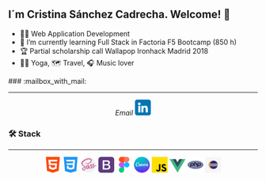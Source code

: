 
## I´m Cristina Sánchez Cadrecha. Welcome! 👋

-  :woman_student: Web Application Development
- 🌱 I’m currently learning Full Stack in Factoria F5 Bootcamp (850 h)
-  :trophy: Partial scholarship call Wallapop Ironhack Madrid 2018
-  :lotus_position_woman: Yoga, :world_map: Travel, :headphones: Music lover

<Contact me>
### :mailbox_with_mail:
<hr>
<p align="center" dir="auto">
  <i class="fa-regular fa-at">Email</i>
  <a href="linkedin.com/in/cristina-sánchez-97553111a"><img src="assets/linkedin.png" alt="logo linkedin"></a></br>
</p>
</Contact me>


### :hammer_and_wrench: Stack
<hr>
<p align="center" dir="auto">
  <img src="assets\html-5.png" alt="icono html5"> <img src="assets\css-3.png" alt="icono css3">
  <img src="assets\sass.png" alt="icono sass"> <img src="assets\bootstrap.png" alt="icono bootstrap"> 
  <img src="assets\figma.png" alt="icono figma"> <img src="assets\canva.png" alt="icono canva" style="width: 32px; heigth: 32px">
  <img src="assets\js.png" alt="icono javascript"> <img src="assets\vue.png" alt="icono vue" style="width: 32px; heigth: 32px"> 
  <img src="assets\php.png" alt="icono php"> <img src="assets\eclipse.jpg" alt="icono eclipse" style="width: 32px; heigth: 32px">
</p>




